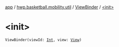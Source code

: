 [app](../../index.md) / [hwp.basketball.mobility.util](../index.md) / [ViewBinder](index.md) / [&lt;init&gt;](.)

# &lt;init&gt;

`ViewBinder(viewId: `[`Int`](https://kotlinlang.org/api/latest/jvm/stdlib/kotlin/-int/index.html)`, view: `[`View`](https://developer.android.com/reference/android/view/View.html)`)`